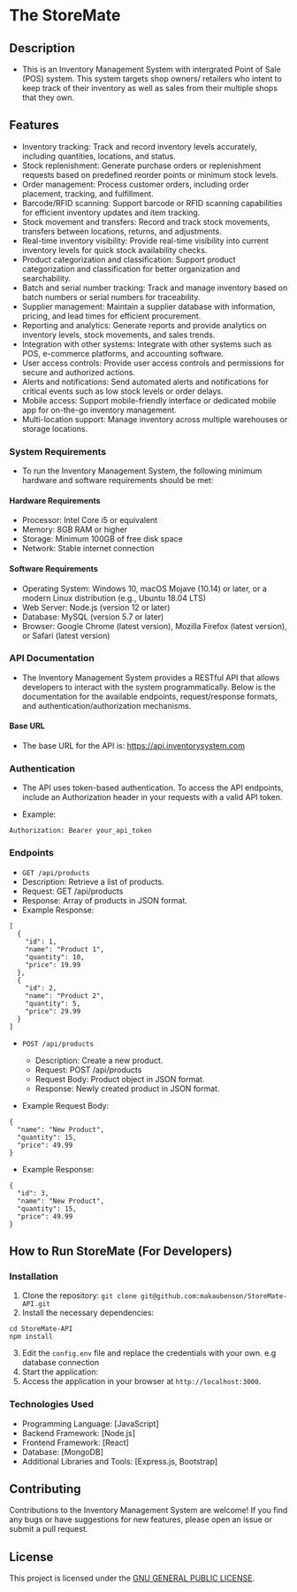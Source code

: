 # The StoreMate

## Description

- This is an Inventory Management System with intergrated Point of Sale (POS) system. This system targets shop owners/ retailers who intent to keep track of their inventory as well as sales from their multiple shops that they own.

## Features

- Inventory tracking: Track and record inventory levels accurately, including quantities, locations, and status.
- Stock replenishment: Generate purchase orders or replenishment requests based on predefined reorder points or minimum stock levels.
- Order management: Process customer orders, including order placement, tracking, and fulfillment.
- Barcode/RFID scanning: Support barcode or RFID scanning capabilities for efficient inventory updates and item tracking.
- Stock movement and transfers: Record and track stock movements, transfers between locations, returns, and adjustments.
- Real-time inventory visibility: Provide real-time visibility into current inventory levels for quick stock availability checks.
- Product categorization and classification: Support product categorization and classification for better organization and searchability.
- Batch and serial number tracking: Track and manage inventory based on batch numbers or serial numbers for traceability.
- Supplier management: Maintain a supplier database with information, pricing, and lead times for efficient procurement.
- Reporting and analytics: Generate reports and provide analytics on inventory levels, stock movements, and sales trends.
- Integration with other systems: Integrate with other systems such as POS, e-commerce platforms, and accounting software.
- User access controls: Provide user access controls and permissions for secure and authorized actions.
- Alerts and notifications: Send automated alerts and notifications for critical events such as low stock levels or order delays.
- Mobile access: Support mobile-friendly interface or dedicated mobile app for on-the-go inventory management.
- Multi-location support: Manage inventory across multiple warehouses or storage locations.

### System Requirements

- To run the Inventory Management System, the following minimum hardware and software requirements should be met:

#### Hardware Requirements

- Processor: Intel Core i5 or equivalent
- Memory: 8GB RAM or higher
- Storage: Minimum 100GB of free disk space
- Network: Stable internet connection

#### Software Requirements

- Operating System: Windows 10, macOS Mojave (10.14) or later, or a modern Linux distribution (e.g., Ubuntu 18.04 LTS)
- Web Server: Node.js (version 12 or later)
- Database: MySQL (version 5.7 or later)
- Browser: Google Chrome (latest version), Mozilla Firefox (latest version), or Safari (latest version)

### API Documentation

- The Inventory Management System provides a RESTful API that allows developers to interact with the system programmatically. Below is the documentation for the available endpoints, request/response formats, and authentication/authorization mechanisms.

#### Base URL

- The base URL for the API is: https://api.inventorysystem.com

### Authentication

- The API uses token-based authentication. To access the API endpoints, include an Authorization header in your requests with a valid API token.

- Example:

```
Authorization: Bearer your_api_token
```

### Endpoints

- `GET /api/products`
- Description: Retrieve a list of products.
- Request: GET /api/products
- Response: Array of products in JSON format.
- Example Response:

```
[
  {
    "id": 1,
    "name": "Product 1",
    "quantity": 10,
    "price": 19.99
  },
  {
    "id": 2,
    "name": "Product 2",
    "quantity": 5,
    "price": 29.99
  }
]
```

- `POST /api/products`

  - Description: Create a new product.
  - Request: POST /api/products
  - Request Body: Product object in JSON format.
  - Response: Newly created product in JSON format.

- Example Request Body:

```
{
  "name": "New Product",
  "quantity": 15,
  "price": 49.99
}
```

- Example Response:

```
{
  "id": 3,
  "name": "New Product",
  "quantity": 15,
  "price": 49.99
}
```

## How to Run StoreMate (For Developers)

### Installation

1. Clone the repository:
   `git clone git@github.com:makaubenson/StoreMate-API.git`
2. Install the necessary dependencies:

```
cd StoreMate-API
npm install
```

3. Edit the `config.env` file and replace the credentials with your own. e.g database connection
4. Start the application:
5. Access the application in your browser at `http://localhost:3000`.

### Technologies Used

- Programming Language: [JavaScript]
- Backend Framework: [Node.js]
- Frontend Framework: [React]
- Database: [MongoDB]
- Additional Libraries and Tools: [Express.js, Bootstrap]

## Contributing

Contributions to the Inventory Management System are welcome! If you find any bugs or have suggestions for new features, please open an issue or submit a pull request.

## License

This project is licensed under the [GNU GENERAL PUBLIC LICENSE](LICENSE).
